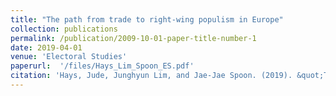 ```yaml
---
title: "The path from trade to right-wing populism in Europe"
collection: publications
permalink: /publication/2009-10-01-paper-title-number-1
date: 2019-04-01
venue: 'Electoral Studies'
paperurl:  '/files/Hays_Lim_Spoon_ES.pdf'
citation: 'Hays, Jude, Junghyun Lim, and Jae-Jae Spoon. (2019). &quot;The path from trade to right-wing populism in Europe.&quot; <i>Electoral Studies</i>. 60, 102038.'
---
```








